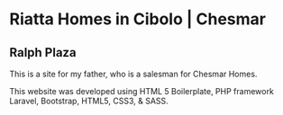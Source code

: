 # Riatta Homes in Cibolo | Chesmar

## Ralph Plaza

This is a site for my father, who is a salesman for Chesmar Homes. 

This website was developed using HTML 5 Boilerplate, PHP framework Laravel, Bootstrap, HTML5, CSS3, & SASS.